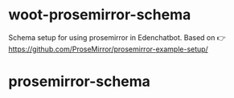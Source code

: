 # woot-prosemirror-schema
Schema setup for using prosemirror in Edenchatbot. Based on 👉 https://github.com/ProseMirror/prosemirror-example-setup/ 
# prosemirror-schema
